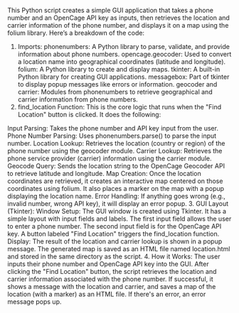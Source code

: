 This Python script creates a simple GUI application that takes a phone number and an OpenCage API key as inputs, then retrieves the location and carrier information of the phone number, and displays it on a map using the folium library. Here’s a breakdown of the code:

1. Imports:
phonenumbers: A Python library to parse, validate, and provide information about phone numbers.
opencage.geocoder: Used to convert a location name into geographical coordinates (latitude and longitude).
folium: A Python library to create and display maps.
tkinter: A built-in Python library for creating GUI applications.
messagebox: Part of tkinter to display popup messages like errors or information.
geocoder and carrier: Modules from phonenumbers to retrieve geographical and carrier information from phone numbers.
2. find_location Function:
This is the core logic that runs when the "Find Location" button is clicked. It does the following:

Input Parsing: Takes the phone number and API key input from the user.
Phone Number Parsing: Uses phonenumbers.parse() to parse the input number.
Location Lookup: Retrieves the location (country or region) of the phone number using the geocoder module.
Carrier Lookup: Retrieves the phone service provider (carrier) information using the carrier module.
Geocode Query: Sends the location string to the OpenCage Geocoder API to retrieve latitude and longitude.
Map Creation: Once the location coordinates are retrieved, it creates an interactive map centered on those coordinates using folium. It also places a marker on the map with a popup displaying the location name.
Error Handling: If anything goes wrong (e.g., invalid number, wrong API key), it will display an error popup.
3. GUI Layout (Tkinter):
Window Setup: The GUI window is created using Tkinter. It has a simple layout with input fields and labels.
The first input field allows the user to enter a phone number.
The second input field is for the OpenCage API key.
A button labeled "Find Location" triggers the find_location function.
Display: The result of the location and carrier lookup is shown in a popup message. The generated map is saved as an HTML file named location.html and stored in the same directory as the script.
4. How it Works:
The user inputs their phone number and OpenCage API key into the GUI.
After clicking the "Find Location" button, the script retrieves the location and carrier information associated with the phone number.
If successful, it shows a message with the location and carrier, and saves a map of the location (with a marker) as an HTML file.
If there's an error, an error message pops up.
